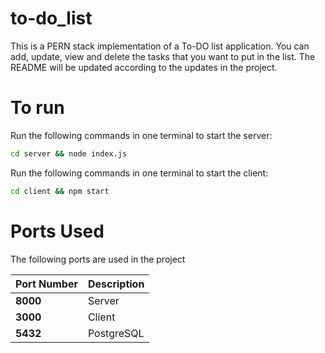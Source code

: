 # to-do_list
 This is a PERN stack implementation of a To-DO list application. You can add, update, view and delete the tasks that you want to put in the list. The README will be updated according to the updates in the project.

 # To run

 Run the following commands in one terminal to start the server:
 ```bash
 cd server && node index.js
 ```

 Run the following commands in one terminal to start the client:
 ```bash
 cd client && npm start
 ```

 # Ports Used

The following ports are used in the project

Port Number|Description
---|---
**8000**| Server
**3000**| Client
**5432**| PostgreSQL 